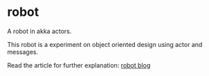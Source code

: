 # robot

A robot in akka actors. 

This robot is a experiment on object oriented design using actor and messages. 

Read the article for further explanation: [robot blog](http://programmeren.org/robot.html)
